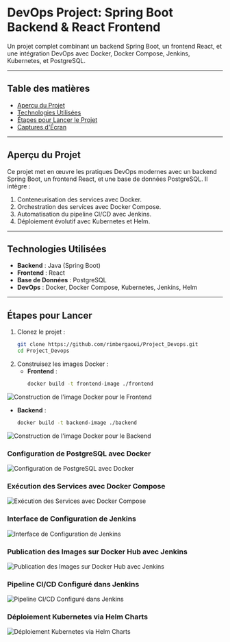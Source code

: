 # **DevOps Project: Spring Boot Backend & React Frontend**

Un projet complet combinant un backend Spring Boot, un frontend React, et une intégration DevOps avec Docker, Docker Compose, Jenkins, Kubernetes, et PostgreSQL.

---

## **Table des matières**
- [Aperçu du Projet](#aperçu-du-projet)
- [Technologies Utilisées](#technologies-utilisées)
- [Étapes pour Lancer le Projet](#étapes-pour-lancer-le-projet)
- [Captures d'Écran](#captures-décran)

---

## **Aperçu du Projet**

Ce projet met en œuvre les pratiques DevOps modernes avec un backend Spring Boot, un frontend React, et une base de données PostgreSQL. Il intègre :

1. Conteneurisation des services avec Docker.
2. Orchestration des services avec Docker Compose.
3. Automatisation du pipeline CI/CD avec Jenkins.
4. Déploiement évolutif avec Kubernetes et Helm.

---


## **Technologies Utilisées**
- **Backend** : Java (Spring Boot)
- **Frontend** : React
- **Base de Données** : PostgreSQL
- **DevOps** : Docker, Docker Compose, Kubernetes, Jenkins, Helm

---

## **Étapes pour Lancer**
1. Clonez le projet :
   ```bash
   git clone https://github.com/rimbergaoui/Project_Devops.git
   cd Project_Devops

2. Construisez les images Docker :
   - **Frontend** :
     ```bash
     docker build -t frontend-image ./frontend
     
 ![Construction de l'image Docker pour le Frontend](./Captures/build_frontend.png)
   - **Backend** :
     ```bash
     docker build -t backend-image ./backend
     
 ![Construction de l'image Docker pour le Backend](./Captures/build_back.png) 


### Configuration de PostgreSQL avec Docker  
![Configuration de PostgreSQL avec Docker](./Captures/postgres+docker.png)

### Exécution des Services avec Docker Compose  
![Exécution des Services avec Docker Compose](./Captures/docker_compose.png)  

### Interface de Configuration de Jenkins  
![Interface de Configuration de Jenkins](./Captures/jenckins.png)  

### Publication des Images sur Docker Hub avec Jenkins  
![Publication des Images sur Docker Hub avec Jenkins](./Captures/docker_hub+jenkins.png)  

### Pipeline CI/CD Configuré dans Jenkins  
![Pipeline CI/CD Configuré dans Jenkins](./Captures/pipline_jenkins.png) 

### Déploiement Kubernetes via Helm Charts  
![Déploiement Kubernetes via Helm Charts](./Captures/charts.png)  


   

